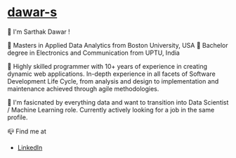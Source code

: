 # [dawar-s](https://github.com/dawar-s)

:wave: I'm Sarthak Dawar !

:school: Masters in Applied Data Analytics from Boston University, USA
:school: Bachelor degree in Electronics and Communication from UPTU, India

:office: Highly skilled programmer with 10+ years of experience in creating dynamic web applications. In-depth experience in all facets of Software Development Life Cycle, from analysis and design to implementation and maintenance achieved through agile methodologies.

:eyes: I'm fasicnated by everything data and want to transition into Data Scientist / Machine Learning role. Currently actively looking for a job in the same profile.

:mailbox_closed: Find me at 

- [LinkedIn](https://www.linkedin.com/in/sarthakdawar/)
